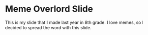 # Meme Overlord Slide


This is my slide that I made last year in 8th grade. I love memes, so I decided to spread the word with this slide.

